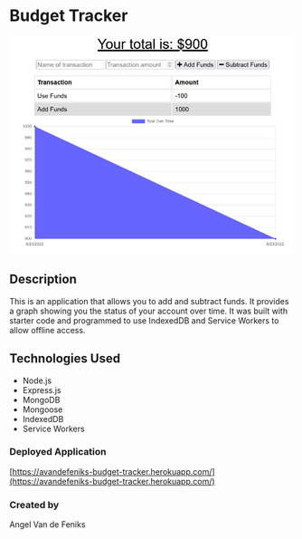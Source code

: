# Budget Tracker
![](./assets/images/BudgetTracker.jpg) 

## Description
This is an application that allows you to add and subtract funds. It provides a graph showing you the status of your account over time. It was built with starter code and programmed to use IndexedDB and Service Workers to allow offline access.

## Technologies Used
* Node.js
* Express.js
* MongoDB
* Mongoose
* IndexedDB
* Service Workers

### Deployed Application
[https://avandefeniks-budget-tracker.herokuapp.com/](https://avandefeniks-budget-tracker.herokuapp.com/)

### Created by
Angel Van de Feniks
